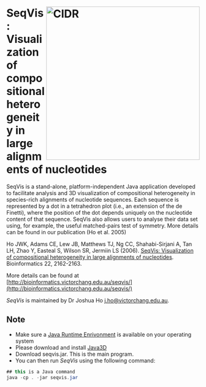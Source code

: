 
<!-- README.md is generated from README.Rmd. Please edit that file -->

<!-- README.md is generated from README.Rmd. Please edit that file -->
<a href="http://bioinformatics.victorchang.edu.au/seqvis/images/snap1.png"><img src="http://bioinformatics.victorchang.edu.au/seqvis/images/snap1.png" align="right" width="400" alt="CIDR"></a>
=============================================================================================================================================



SeqVis: Visualization of compositional heterogeneity in large alignments of nucleotides
==========================================================

SeqVis is a stand-alone, platform-independent Java application developed to facilitate analysis and 3D visualization of compositional heterogeneity in species-rich alignments of nucleotide sequences. Each sequence is represented by a dot in a tetrahedron plot (i.e., an extension of the de Finetti), where the position of the dot depends uniquely on the nucleotide content of that sequence. SeqVis also allows users to analyse their data set using, for example, the useful matched-pairs test of symmetry. More details can be found in our publication (Ho et al. 2005)

Ho JWK, Adams CE, Lew JB, Matthews TJ, Ng CC, Shahabi-Sirjani A, Tan LH, Zhao Y, Easteal S, Wilson SR, Jermiin LS (2006). [SeqVis: Visualization of compositional heterogeneity in large alignments of nucleotides](https://academic.oup.com/bioinformatics/article/22/17/2162/273417). Bioinformatics 22, 2162-2163.

More details can be found at [http://bioinformatics.victorchang.edu.au/seqvis/](http://bioinformatics.victorchang.edu.au/seqvis/)

*SeqVis* is maintained by Dr Joshua Ho <j.ho@victorchang.edu.au>.


Note
---------------

- Make sure a [Java Runtime Enrivonment](https://java.com/en/download/) is available on your operating system 
- Please download and install [Java3D](http://www.oracle.com/technetwork/java/javasebusiness/downloads/java-archive-downloads-java-client-419417.html#java3d-1.5.1-oth-JPR)
- Download seqvis.jar. This is the main program. 
- You can then run *SeqVis* using the following command:

``` Java
## this is a Java command
java -cp . -jar seqvis.jar
```

